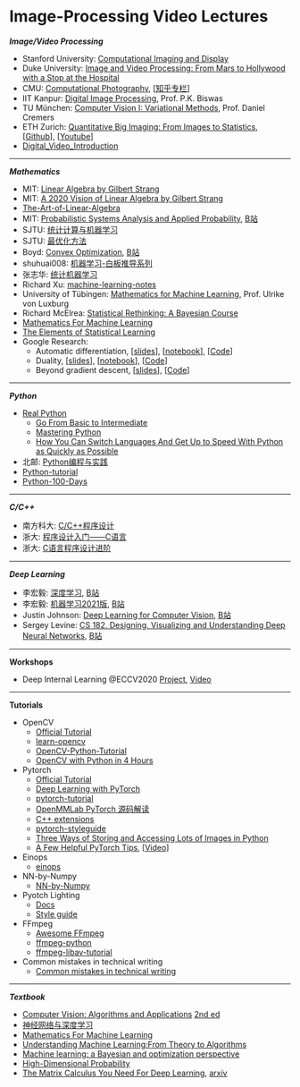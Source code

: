 # Image-Processing Video Lectures

***Image/Video Processing***
- Stanford University: [Computational Imaging and Display](http://stanford.edu/class/ee367/)
- Duke University: [Image and Video Processing: From Mars to Hollywood with a Stop at the Hospital](https://www.bilibili.com/video/BV1j7411i78H)
- CMU: [Computational Photography](http://graphics.cs.cmu.edu/courses/15-463/), [[知乎专栏](https://zhuanlan.zhihu.com/hawkcp)]
- IIT Kanpur: [Digital Image Processing](https://nptel.ac.in/courses/117/105/117105079/), Prof. P.K. Biswas
- TU München: [Computer Vision I: Variational Methods](https://vision.in.tum.de/teaching/online/cvvm), Prof. Daniel Cremers
- ETH Zurich: [Quantitative Big Imaging: From Images to Statistics](http://www.vvz.ethz.ch/Vorlesungsverzeichnis/lerneinheit.view?semkez=2019S&ansicht=KATALOGDATEN&lerneinheitId=128120&lang=en), [[Github](https://github.com/kmader/Quantitative-Big-Imaging-2019)], [[Youtube](https://www.youtube.com/playlist?list=PLTWuXgjdOrnmXVVQG5DRkVeOIGOcTmCIw)]
- [Digital_Video_Introduction](https://github.com/leandromoreira/digital_video_introduction)
- - -
***Mathematics***
- MIT: [Linear Algebra by Gilbert Strang](https://www.bilibili.com/video/BV1ix411f7Yp?rt=V%2FymTlOu4ow%2Fy4xxNWPUZ%2FwbjxJZ55Ydur%2Bhgks6vZs%3D)
- MIT: [A 2020 Vision of Linear Algebra by Gilbert Strang](https://www.bilibili.com/video/BV1Ki4y147Kh)
- [The-Art-of-Linear-Algebra](https://github.com/kenjihiranabe/The-Art-of-Linear-Algebra)
- MIT: [Probabilistic Systems Analysis and Applied Probability](http://ocw.mit.edu/6-041SCF13), [B站](https://www.bilibili.com/video/av6182731/)
- SJTU: [统计计算与机器学习](https://space.bilibili.com/95975441/channel/detail?cid=107725)
- SJTU: [最优化方法](https://space.bilibiliThe-Art-of-Linear-Algebra.com/95975441/channel/detail?cid=107433)
- Boyd: [Convex Optimization](http://web.stanford.edu/class/ee364a/index.html), [B站](https://www.bilibili.com/video/BV1Pg4y187Ed)
- shuhuai008: [机器学习-白板推导系列](https://www.bilibili.com/video/BV1aE411o7qd)
- 张志华: [统计机器学习](https://www.bilibili.com/video/BV1rW411N7tD)
- Richard Xu: [machine-learning-notes](https://github.com/roboticcam/machine-learning-notes)
- University of Tübingen: [Mathematics for Machine Learning](https://www.bilibili.com/video/BV1Zf4y1B7Gz),  Prof. Ulrike von Luxburg
- Richard McElrea: [Statistical Rethinking: A Bayesian Course](https://github.com/rmcelreath/stat_rethinking_2020)
- [Mathematics For Machine Learning](https://github.com/mml-book/mml-book.github.io)
- [The Elements of Statistical Learning](https://github.com/szcf-weiya/ESL-CN)
- Google Research: 
  - Automatic differentiation, [[slides](https://mblondel.org/teaching/autodiff-2020.pdf)], [[notebook](https://colab.research.google.com/github/mblondel/teaching/blob/main/autodiff-2020/autodiff_lab_work.ipynb)], [[Code](https://github.com/mblondel/teaching/tree/main/autodiff-2020)]
  - Duality, [[slides](https://mblondel.org/teaching/duality-2020.pdf)], [[notebook](https://colab.research.google.com/github/mblondel/teaching/blob/main/duality-2020/duality_lab_work.ipynb)], [[Code](https://github.com/mblondel/teaching/tree/main/duality-2020)]
  - Beyond gradient descent, [[slides](http://www.mblondel.org/teaching/beyond-gd-2020.pdf)], [[Code](https://github.com/mblondel/teaching/tree/main/beyond-gd-2020)]
- - -
***Python***
- [Real Python](https://realpython.com/start-here/)
  - [Go From Basic to Intermediate](https://realpython.com/python-basics/)
  - [Mastering Python](https://realpython.com/intermediate-python/)
  - [How You Can Switch Languages And Get Up to Speed With Python as Quickly as Possible](https://realpython.com/switching-to-python/)
- 北邮: [Python编程与实践](https://www.bilibili.com/video/BV1b7411N7P2)
- [Python-tutorial](http://www.ityouknow.com/python.html)
- [Python-100-Days](https://github.com/jackfrued/Python-100-Days)
- - -
***C/C++***
- 南方科大: [C/C++程序设计](https://space.bilibili.com/519963684/channel/detail?cid=149591)
- 浙大: [程序设计入门——C语言](https://www.icourse163.org/course/ZJU-199001)
- 浙大: [C语言程序设计进阶](https://www.icourse163.org/course/ZJU-200001)
- - -
***Deep Learning***
- 李宏毅: [深度学习](http://speech.ee.ntu.edu.tw/~tlkagk/courses_ML20.html), [B站](https://www.bilibili.com/video/BV1JE411g7XF/?spm_id_from=333.788.videocard.0)
- 李宏毅: [机器学习2021版](https://speech.ee.ntu.edu.tw/~hylee/ml/2021-spring.html), [B站](https://www.bilibili.com/video/BV11K4y1S7AD)
- Justin Johnson: [Deep Learning for Computer Vision](https://web.eecs.umich.edu/~justincj/teaching/eecs498/), [B站](https://www.bilibili.com/video/BV1dv411v7Ly)
- Sergey Levine: [CS 182. Designing, Visualizing and Understanding Deep Neural Networks](https://www2.eecs.berkeley.edu/Courses/CS182/), [B站](https://www.bilibili.com/video/BV1PK4y1U751)
- - -
**Workshops**
- Deep Internal Learning @ECCV2020 [Project](https://sites.google.com/view/deepinternallearning), [Video](https://www.youtube.com/watch?v=tjxII31RegQ&t=387s)

- - -
**Tutorials**
- OpenCV
  - [Official Tutorial](https://docs.opencv.org/master/d9/df8/tutorial_root.html)
  - [learn-opencv](https://github.com/spmallick/learnopencv)
  - [OpenCV-Python-Tutorial](https://github.com/CodecWang/OpenCV-Python-Tutorial)
  - [OpenCV with Python in 4 Hours](https://github.com/jasmcaus/opencv-course)
- Pytorch
  - [Official Tutorial](https://pytorch.org/tutorials/beginner/deep_learning_60min_blitz.html)
  - [Deep Learning with PyTorch](https://deeplizard.com/learn/video/Csa5R12jYRg)
  - [pytorch-tutorial](https://github.com/yunjey/pytorch-tutorial)
  - [OpenMMLab PyTorch 源码解读](https://www.zhihu.com/column/c_1316816403623084032)
  - [C++ extensions](https://pytorch.org/tutorials/advanced/cpp_extension.html)
  - [pytorch-styleguide](https://github.com/IgorSusmelj/pytorch-styleguide)
  - [Three Ways of Storing and Accessing Lots of Images in Python](https://realpython.com/storing-images-in-python/#setup)
  - [A Few Helpful PyTorch Tips](https://colab.research.google.com/drive/15vGzXs_ueoKL0jYpC4gr9BCTfWt935DC?usp=sharing), [[Video](https://www.youtube.com/watch?v=BoC8SGaT3GE)]
- Einops
  - [einops](https://github.com/arogozhnikov/einops)
- NN-by-Numpy
  - [NN-by-Numpy](https://github.com/leeroee/NN-by-Numpy) 
- Pyotch Lighting
  - [Docs](https://pytorch-lightning.readthedocs.io/en/latest/)
  - [Style guide](https://pytorch-lightning.readthedocs.io/en/latest/style_guide.html)
- FFmpeg
  - [Awesome FFmpeg](https://github.com/transitive-bullshit/awesome-ffmpeg)
  - [ffmpeg-python](https://github.com/kkroening/ffmpeg-python)
  - [ffmpeg-libav-tutorial](https://github.com/leandromoreira/ffmpeg-libav-tutorial)
- Common mistakes in technical writing
  - [Common mistakes in technical writing](https://cs.dartmouth.edu/~wjarosz/writing.md.html)
- - -
***Textbook***
- [Computer Vision: Algorithms and Applications](http://szeliski.org/Book/) [2nd ed](https://szeliski.org/Book/)
- [神经网络与深度学习](https://nndl.github.io/)
- [Mathematics For Machine Learning](https://mml-book.github.io/)
- [Understanding Machine Learning:From Theory to Algorithms](https://www.cs.huji.ac.il/~shais/UnderstandingMachineLearning/understanding-machine-learning-theory-algorithms.pdf)
- [Machine learning: a Bayesian and optimization perspective](https://github.com/loong-24/Image-Processing/blob/main/docs/High-Dimensional%20ProbabilityAn%20Introduction%20with%20Applications%20in%20Data%20Science.pdf)
- [High-Dimensional Probability](https://github.com/loong-24/Image-Processing/blob/main/docs/Theodoridis%20-%202015%20-%20Machine%20learning%20a%20Bayesian%20and%20optimization%20pers.pdf)
- [The Matrix Calculus You Need For Deep Learning](https://explained.ai/matrix-calculus/index.html), [arxiv](https://arxiv.org/pdf/1802.01528.pdf)
